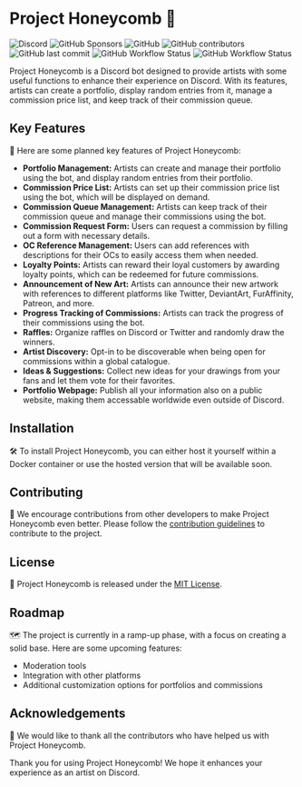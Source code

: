 # Project Honeycomb 🐝

![Discord](https://img.shields.io/discord/409333951212158977?color=7289da) ![GitHub Sponsors](https://img.shields.io/github/sponsors/Anheledir) ![GitHub](https://img.shields.io/github/license/Anheledir/Honeycomb) ![GitHub contributors](https://img.shields.io/github/contributors/Anheledir/Honeycomb) ![GitHub last commit](https://img.shields.io/github/last-commit/Anheledir/Honeycomb) ![GitHub Workflow Status](https://img.shields.io/github/actions/workflow/status/Anheledir/Honeycomb/codeql.yml?label=CodeQL) ![GitHub Workflow Status](https://img.shields.io/github/actions/workflow/status/Anheledir/Honeycomb/main_projecthoneycomb.yml?label=Azure%20Deployment)

Project Honeycomb is a Discord bot designed to provide artists with some useful functions to enhance their experience on Discord. With its features, artists can create a portfolio, display random entries from it, manage a commission price list, and keep track of their commission queue.

## Key Features

👀 Here are some planned key features of Project Honeycomb:

- **Portfolio Management:** Artists can create and manage their portfolio using the bot, and display random entries from their portfolio.
- **Commission Price List:** Artists can set up their commission price list using the bot, which will be displayed on demand.
- **Commission Queue Management:** Artists can keep track of their commission queue and manage their commissions using the bot.
- **Commission Request Form:** Users can request a commission by filling out a form with necessary details.
- **OC Reference Management:** Users can add references with descriptions for their OCs to easily access them when needed.
- **Loyalty Points:** Artists can reward their loyal customers by awarding loyalty points, which can be redeemed for future commissions.
- **Announcement of New Art:** Artists can announce their new artwork with references to different platforms like Twitter, DeviantArt, FurAffinity, Patreon, and more.
- **Progress Tracking of Commissions:** Artists can track the progress of their commissions using the bot.
- **Raffles:** Organize raffles on Discord or Twitter and randomly draw the winners.
- **Artist Discovery:** Opt-in to be discoverable when being open for commissions within a global catalogue.
- **Ideas & Suggestions:** Collect new ideas for your drawings from your fans and let them vote for their favorites.
- **Portfolio Webpage:** Publish all your information also on a public website, making them accessable worldwide even outside of Discord.

## Installation

🛠️ To install Project Honeycomb, you can either host it yourself within a Docker container or use the hosted version that will be available soon.

## Contributing

🤝 We encourage contributions from other developers to make Project Honeycomb even better. Please follow the [contribution guidelines](CONTRIBUTING.md) to contribute to the project.

## License

📝 Project Honeycomb is released under the [MIT License](LICENSE.txt).

## Roadmap

🗺️ The project is currently in a ramp-up phase, with a focus on creating a solid base. Here are some upcoming features:

- Moderation tools
- Integration with other platforms
- Additional customization options for portfolios and commissions

## Acknowledgements

🙏 We would like to thank all the contributors who have helped us with Project Honeycomb. 

Thank you for using Project Honeycomb! We hope it enhances your experience as an artist on Discord.
